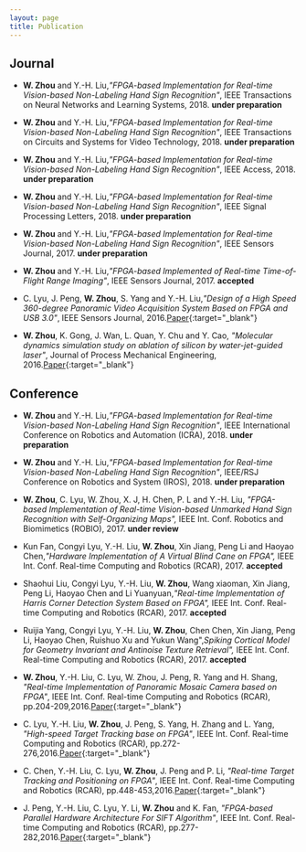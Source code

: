 ```yaml
---
layout: page
title: Publication
---
```



## Journal
	
* **W. Zhou** and Y.-H. Liu,*"FPGA-based Implementation for Real-time Vision-based Non-Labeling Hand Sign Recognition"*, IEEE Transactions on Neural Networks and Learning Systems, 2018. **under preparation**

* **W. Zhou** and Y.-H. Liu,*"FPGA-based Implementation for Real-time Vision-based Non-Labeling Hand Sign Recognition"*, IEEE Transactions on Circuits and Systems for Video Technology, 2018. **under preparation**

* **W. Zhou** and Y.-H. Liu,*"FPGA-based Implementation for Real-time Vision-based Non-Labeling Hand Sign Recognition"*, IEEE Access, 2018. **under preparation**


* **W. Zhou** and Y.-H. Liu,*"FPGA-based Implementation for Real-time Vision-based Non-Labeling Hand Sign Recognition"*, IEEE Signal Processing Letters, 2018. **under preparation**

* **W. Zhou** and Y.-H. Liu,*"FPGA-based Implementation for Real-time Vision-based Non-Labeling Hand Sign Recognition"*, IEEE Sensors Journal, 2017. **under preparation**

* **W. Zhou** and Y.-H. Liu,*"FPGA-based Implemented of Real-time Time-of-Flight Range Imaging"*, IEEE Sensors Journal, 2017. **accepted**

* C. Lyu, J. Peng, **W. Zhou**, S. Yang and Y.-H. Liu,*"Design of a High Speed 360-degree Panoramic Video Acquisition System Based on FPGA and USB 3.0"*, IEEE Sensors Journal, 2016.[Paper](/public/doc/lyu_ieeesensorsjournal_2016.pdf){:target="_blank"}

* **W. Zhou**, K. Gong, J. Wan, L. Quan, Y. Chu and Y. Cao, *"Molecular dynamics simulation study on ablation of silicon by water-jet-guided laser"*, Journal of Process Mechanical Engineering, 2016.[Paper](/public/doc/zhou_jpme_2016.pdf){:target="_blank"}


## Conference
* **W. Zhou** and Y.-H. Liu,*"FPGA-based Implementation for Real-time Vision-based Non-Labeling Hand Sign Recognition"*, IEEE International Conference on Robotics and Automation (ICRA), 2018. **under preparation**	

* **W. Zhou** and Y.-H. Liu,*"FPGA-based Implementation for Real-time Vision-based Non-Labeling Hand Sign Recognition"*, IEEE/RSJ Conference on Robotics and System (IROS), 2018. **under preparation**	


* **W. Zhou**, C. Lyu, W. Zhou, X. J, H. Chen, P. L and Y.-H. Liu, *"FPGA-based Implementation of Real-time Vision-based Unmarked Hand Sign Recognition with Self-Organizing Maps",* IEEE Int. Conf. Robotics and Biomimetics (ROBIO), 2017. **under review**


* Kun Fan, Congyi Lyu, Y.-H. Liu, **W. Zhou**, Xin Jiang, Peng Li and Haoyao Chen,*"Hardware Implementation of A Virtual Blind Cane on FPGA",* IEEE Int. Conf. Real-time Computing and Robotics (RCAR), 2017. **accepted**

* Shaohui Liu, Congyi Lyu, Y.-H. Liu, **W. Zhou**, Wang xiaoman, Xin Jiang, Peng Li, Haoyao Chen and Li Yuanyuan,*"Real-time Implementation of Harris Corner Detection System Based on FPGA",* IEEE Int. Conf. Real-time Computing and Robotics (RCAR), 2017. **accepted**

* Ruijia Yang, Congyi Lyu, Y.-H. Liu, **W. Zhou**, Chen Chen, Xin Jiang, Peng Li, Haoyao Chen, Ruishuo Xu and Yukun Wang",*Spiking Cortical Model for Geometry Invariant and Antinoise Texture Retrieval",* IEEE Int. Conf. Real-time Computing and Robotics (RCAR), 2017. **accepted**

* **W. Zhou**, Y.-H. Liu, C. Lyu, W. Zhou, J. Peng, R. Yang and H. Shang, *"Real-time Implementation of Panoramic Mosaic Camera based on FPGA"*, IEEE Int. Conf. Real-time Computing and Robotics (RCAR), pp.204-209,2016.[Paper](/public/doc/zhou_rcar_2016.pdf){:target="_blank"}

* C. Lyu, Y.-H. Liu, **W. Zhou**, J. Peng, S. Yang, H. Zhang and L. Yang, *"High-speed Target Tracking base on FPGA"*, IEEE Int. Conf. Real-time Computing and Robotics (RCAR), pp.272-276,2016.[Paper](/public/doc/lyu_rcar_2016.pdf){:target="_blank"}

* C. Chen, Y.-H. Liu, C. Lyu, **W. Zhou**, J. Peng and P. Li, *"Real-time Target Tracking and Positioning on FPGA"*, IEEE Int. Conf. Real-time Computing and Robotics (RCAR), pp.448-453,2016.[Paper](/public/doc/chen_rcar_2016.pdf){:target="_blank"}

* J. Peng, Y.-H. Liu, C. Lyu, Y. Li, **W. Zhou** and K. Fan, *"FPGA-based Parallel Hardware Architecture For SIFT Algorithm"*, IEEE Int. Conf. Real-time Computing and Robotics (RCAR), pp.277-282,2016.[Paper](/public/doc/peng_rcar_2016.pdf){:target="_blank"}


